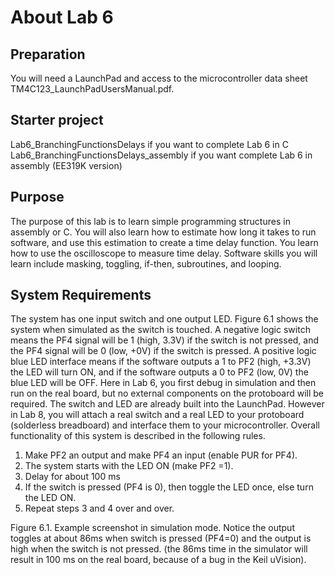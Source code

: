 # About Lab 6

## Preparation

You will need a LaunchPad and access to the microcontroller data sheet TM4C123_LaunchPadUsersManual.pdf.  

## Starter project

Lab6_BranchingFunctionsDelays if you want to complete Lab 6 in C
Lab6_BranchingFunctionsDelays_assembly if you want complete Lab 6 in assembly (EE319K version)

## Purpose

The purpose of this lab is to learn simple programming structures in assembly or C. You will also learn how to estimate how long it takes to run software, and use this estimation to create a time delay function. You learn how to use the oscilloscope to measure time delay. Software skills you will learn include masking, toggling, if-then, subroutines, and looping.  

## System Requirements

The system has one input switch and one output LED. Figure 6.1 shows the system when simulated as the switch is touched. A negative logic switch means the PF4 signal will be 1 (high, 3.3V) if the switch is not pressed, and the PF4 signal will be 0 (low, +0V) if the switch is pressed. A positive logic blue LED interface means if the software outputs a 1 to PF2 (high, +3.3V) the LED will turn ON, and if the software outputs a 0 to PF2 (low, 0V) the blue LED will be OFF. Here in Lab 6, you first debug in simulation and then run on the real board, but no external components on the protoboard will be required. The switch and LED are already built into the LaunchPad. However in Lab 8, you will attach a real switch and a real LED to your protoboard (solderless breadboard) and interface them to your microcontroller. Overall functionality of this system is described in the following rules.

1) Make PF2 an output and make PF4 an input (enable PUR for PF4).
2) The system starts with the LED ON (make PF2 =1).
3) Delay for about 100 ms
4) If the switch is pressed (PF4 is 0), then toggle the LED once, else turn the LED ON.
5) Repeat steps 3 and 4 over and over.

Figure 6.1. Example screenshot in simulation mode. Notice the output toggles at about 86ms when switch is pressed (PF4=0) and the output is high when the switch is not pressed. (the 86ms time in the simulator will result in 100 ms on the real board, because of a bug in the Keil uVision).
